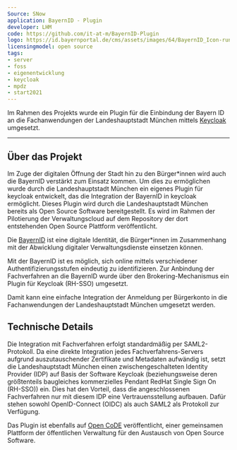 ```yaml
---
Source: SNow
application: BayernID - Plugin
developer: LHM
code: https://github.com/it-at-m/BayernID-Plugin
logo: https://id.bayernportal.de/cms/assets/images/64/BayernID_Icon-rund.625c9ab7.svg
licensingmodel: open source
tags:
- server
- foss
- eigenentwicklung
- keycloak
- mpdz
- start2021
---
```


Im Rahmen des Projekts wurde ein Plugin für die Einbindung der Bayern ID an die Fachanwendungen der Landeshauptstadt München mittels [Keycloak](keycloak) umgesetzt.

---

## Über das Projekt

Im Zuge der digitalen Öffnung der Stadt hin zu den Bürger*innen wird auch die BayernID  verstärkt zum Einsatz kommen. Um dies zu ermöglichen wurde durch die Landeshauptstadt München ein eigenes Plugin für keycloak entwickelt, das die Integration der BayernID in keycloak ermöglicht. Dieses Plugin wird durch die Landeshauptstadt München bereits als Open Source Software bereitgestellt. Es wird im Rahmen der Pilotierung der Verwaltungscloud  auf dem Repository der dort entstehenden Open Source Plattform veröffentlicht.

Die [BayernID](https://id.bayernportal.de/de/) ist eine digitale Identität, die Bürger*innen im Zusammenhang mit der Abwicklung digitaler Verwaltungsdienste einsetzen können.

Mit der BayernID ist es möglich, sich online mittels verschiedener Authentifizierungsstufen eindeutig zu identifizieren. Zur Anbindung der Fachverfahren an die BayernID wurde über den Brokering-Mechanismus ein Plugin für Keycloak (RH-SSO) umgesetzt.

Damit kann eine einfache Integration der Anmeldung per Bürgerkonto in die Fachanwendungen der Landeshauptstadt München umgesetzt werden.

## Technische Details

Die Integration mit Fachverfahren erfolgt standardmäßig per SAML2-Protokoll. Da eine direkte Integration jedes Fachverfahrens-Servers aufgrund auszutauschender Zertifikate und Metadaten aufwändig ist, setzt die Landeshauptstadt München einen zwischengeschalteten Identity Provider (IDP) auf Basis der Software Keycloak (beziehungsweise deren größtenteils baugleiches kommerzielles Pendant RedHat Single Sign On (RH-SSO)) ein. Dies hat den Vorteil, dass die angeschlossenen Fachverfahren nur mit diesem IDP eine Vertrauensstellung aufbauen. Dafür stehen sowohl OpenID-Connect (OIDC) als auch SAML2 als Protokoll zur Verfügung.

Das Plugin ist ebenfalls auf [Open CoDE](https://gitlab.opencode.de/landeshauptstadt-muenchen/bayernid-plugin) veröffentlicht, einer gemeinsamen Plattform der öffentlichen Verwaltung für den Austausch von Open Source Software.
